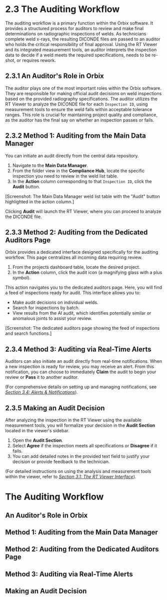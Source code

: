 # 2.3 The Auditing Workflow

The auditing workflow is a primary function within the Orbix software. It provides a structured process for auditors to review and make final determinations on radiographic inspections of welds. As technicians complete weld x-rays, the resulting DICONDE files are passed to an auditor who holds the critical responsibility of final approval. Using the RT Viewer and its integrated measurement tools, an auditor interprets the inspection data to decide if a weld meets the required specifications, needs to be re-shot, or requires rework.

## 2.3.1 An Auditor's Role in Orbix

The auditor plays one of the most important roles within the Orbix software. They are responsible for making official audit decisions on weld inspections based on the provided radiography specifications. The auditor utilizes the RT Viewer to analyze the DICONDE file for each `Inspection ID`, using measurement tools to ensure the weld falls within acceptable tolerance ranges. This role is crucial for maintaining project quality and compliance, as the auditor has the final say on whether an inspection passes or fails.

## 2.3.2 Method 1: Auditing from the Main Data Manager

You can initiate an audit directly from the central data repository.

1.  Navigate to the **Main Data Manager**.
2.  From the folder view in the **Compliance Hub**, locate the specific inspection you need to review in the weld list table.
3.  In the **Action** column corresponding to that `Inspection ID`, click the **Audit** button.

[Screenshot: The Main Data Manager weld list table with the "Audit" button highlighted in the action column.]

Clicking **Audit** will launch the RT Viewer, where you can proceed to analyze the DICONDE file.

## 2.3.3 Method 2: Auditing from the Dedicated Auditors Page

Orbix provides a dedicated interface designed specifically for the auditing workflow. This page centralizes all incoming data requiring review.

1.  From the projects dashboard table, locate the desired project.
2.  In the **Action** column, click the audit icon (a magnifying glass with a plus symbol).

This action navigates you to the dedicated auditors page. Here, you will find a feed of inspections ready for audit. This interface allows you to: 

* Make audit decisions on individual welds.
* Search for inspections by batch.
* View results from the AI audit, which identifies potentially similar or anomalous joints to assist your review.

[Screenshot: The dedicated auditors page showing the feed of inspections and search functions.]

## 2.3.4 Method 3: Auditing via Real-Time Alerts

Auditors can also initiate an audit directly from real-time notifications. When a new inspection is ready for review, you may receive an alert. From this notification, you can choose to immediately **Claim** the audit to begin your review or **Pass** it to another auditor.

(For comprehensive details on setting up and managing notifications, see [*Section 3.4: Alerts & Notifications*](../core-tools/alerts-notifications.md)).

## 2.3.5 Making an Audit Decision

After analyzing the inspection in the RT Viewer using the available measurement tools, you will formalize your decision in the **Audit Section** located in the viewer's sidebar.

1.  Open the **Audit Section**.
2.  Select **Agree** if the inspection meets all specifications or **Disagree** if it fails.
3.  You can add detailed notes in the provided text field to justify your decision or provide feedback to the technician.

(For detailed instructions on using the analysis and measurement tools within the viewer, refer to [*Section 3.1: The RT Viewer Interface*](../core-tools/rt-viewer.md)).

# The Auditing Workflow

## An Auditor's Role in Orbix

## Method 1: Auditing from the Main Data Manager

## Method 2: Auditing from the Dedicated Auditors Page

## Method 3: Auditing via Real-Time Alerts

## Making an Audit Decision


